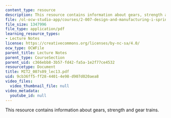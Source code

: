 ```yaml
---
content_type: resource
description: This resource contains information about gears, strength and gear trains.
file: /ol-ocw-studio-app/courses/2-007-design-and-manufacturing-i-spring-2009/9cb36ff5ff2844014e98d907d020aea8_MIT2_007s09_lec13.pdf
file_size: 1347996
file_type: application/pdf
learning_resource_types:
- Lecture Notes
license: https://creativecommons.org/licenses/by-nc-sa/4.0/
ocw_type: OCWFile
parent_title: Lecture Notes
parent_type: CourseSection
parent_uid: c366ebb8-3b57-fd42-fa5a-1e2f77ce4532
resourcetype: Document
title: MIT2_007s09_lec13.pdf
uid: 9cb36ff5-ff28-4401-4e98-d907d020aea8
video_files:
  video_thumbnail_file: null
video_metadata:
  youtube_id: null
---
```

This resource contains information about gears, strength and gear trains.
